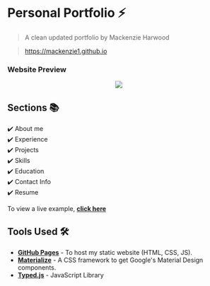 # Personal Portfolio ⚡️ 
> A clean updated portfolio by Mackenzie Harwood

> https://mackenzie1.github.io

### Website Preview
<p align="center">
  <kbd>
    <a href="https://mackenzie1.github.io" target="_blank"><img src="examples/preview.gif">
  </a>
  </kbd>
</p>



## Sections 📚
✔️ About me\
✔️ Experience\
✔️ Projects \
✔️ Skills \
✔️ Education\
✔️ Contact Info\
✔️ Resume

To view a live example, **[click here](https://mackenzie1.github.io/)**

## Tools Used 🛠️
* [<b>GitHub Pages</b>](https://create-react-app.dev/docs/deployment/#github-pages) - To host my static website (HTML, CSS, JS).
* [<b>Materialize</b>](https://materializecss.com/) - A CSS framework to get Google's Material Design components.
* [<b>Typed.js</b>](https://mattboldt.com/demos/typed-js/) - JavaScript Library




